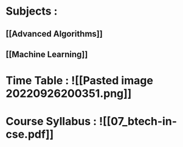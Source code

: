 # Subjects :
## [[Advanced Algorithms]]
## [[Machine Learning]]

# Time Table : ![[Pasted image 20220926200351.png]]

# Course Syllabus : ![[07_btech-in-cse.pdf]]